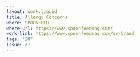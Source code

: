 ```yaml
---
layout: work.liquid
title: Allergy Concerns
where: SPOONFEED
where-url: https://www.spoonfeedmag.com/
work-link: https://www.spoonfeedmag.com/sy-brand
tags: "20"
issue: #1
---
```

